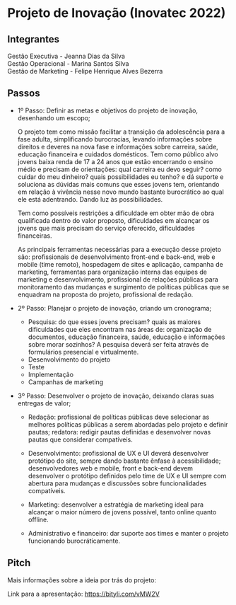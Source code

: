 # Projeto de Inovação (Inovatec 2022)

## Integrantes 
Gestão Executiva - Jeanna Dias da Silva  
Gestão Operacional - Marina Santos Silva  
Gestão de Marketing - Felipe Henrique Alves Bezerra  




## Passos

- 1º Passo: Definir as metas e objetivos do projeto de inovação, desenhando um escopo;

    O projeto tem como missão facilitar a transição da adolescência para a fase adulta, simplificando burocracias, levando informações sobre direitos e deveres na nova fase e informações sobre carreira, saúde, educação financeira e cuidados domésticos. Tem como público alvo jovens baixa renda de 17 a 24 anos que estão encerrando o ensino médio e precisam de orientações: qual carreira eu devo seguir? como cuidar do meu dinheiro? quais possibilidades eu tenho? e dá suporte e soluciona as dúvidas mais comuns que esses jovens tem, orientando em relação à vivência nesse novo mundo bastante burocrático ao qual ele está adentrando. Dando luz às possibilidades.

  Tem como possíveis restrições a dificuldade em obter mão de obra qualificada dentro do valor proposto, dificuldades em alcançar os jovens que mais precisam do serviço oferecido, dificuldades financeiras.

  As principais ferramentas necessárias para a execução desse projeto são: profissionais de desenvolvimento front-end e back-end, web e mobile (time remoto), hospedagem de sites e aplicação, campanha de marketing, ferramentas para organização interna das equipes de marketing e desenvolvimento, profissional de relações públicas para monitoramento das mudanças e surgimento de políticas públicas que se enquadram na proposta do projeto, profissional de redação.

- 2º Passo: Planejar o projeto de inovação, criando um cronograma;

   - Pesquisa: do que esses jovens precisam? quais as maiores dificuldades que eles encontram nas áreas de: organização de documentos, educação financeira, saúde, educação e informações sobre morar sozinhos? A pesquisa deverá ser feita através de formulários presencial e virtualmente.
  - Desenvolvimento do projeto
  - Teste
  - Implementação
  - Campanhas de marketing


- 3º Passo: Desenvolver o projeto de inovação, deixando claras suas entregas de valor; 

  - Redação: profissional de políticas públicas deve selecionar as melhores políticas públicas a serem abordadas pelo projeto e definir pautas; redatora: redigir pautas definidas e desenvolver novas pautas que considerar compatíveis.

  - Desenvolvimento: profissional de UX e UI deverá desenvolver protótipo do site, sempre dando bastante ênfase à acessibilidade; desenvolvedores web e mobile, front e back-end devem desenvolver o protótipo definidos pelo time de UX e UI sempre com abertura para mudanças e discussões sobre funcionalidades compatíveis.

  - Marketing: desenvolver a estratégia de marketing ideal para alcançar o maior número de jovens possível, tanto online quanto offline.

  - Administrativo e financeiro: dar suporte aos times e manter o projeto funcionando burocráticamente.


## Pitch
Mais informações sobre a ideia por trás do projeto:  

Link para a apresentação: https://bityli.com/vMW2V
